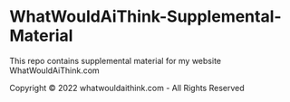 # WhatWouldAiThink-Supplemental-Material

This repo contains supplemental material for my website WhatWouldAiThink.com

Copyright © 2022 whatwouldaithink.com - All Rights Reserved
